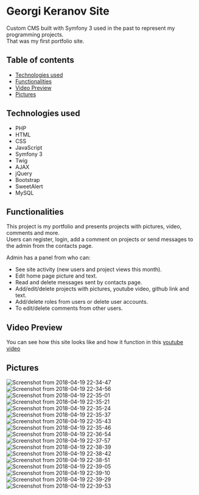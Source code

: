 # Georgi Keranov Site

Custom CMS built with Symfony 3 used in the past to represent my programming projects.\
That was my first portfolio site.

## Table of contents
- [Technologies used](#technologies-used)
- [Functionalities](#functionalities)
- [Video Preview](#video-preview)
- [Pictures](#pictures)

## Technologies used
- PHP
- HTML
- CSS
- JavaScript
- Symfony 3
- Twig
- AJAX
- jQuery
- Bootstrap
- SweetAlert
- MySQL

## Functionalities
This project is my portfolio and presents projects with pictures, video, comments and more.\
Users can register, login, add a comment on projects or send messages to the admin from the contacts page.

Admin has a panel from who can:
  * See site activity (new users and project views this month).
  * Edit home page picture and text.
  * Read and delete messages sent by contacts page.
  * Add/edit/delete projects with pictures, youtube video, github link and text.
  * Add/delete roles from users or delete user accounts.
  * To edit/delete comments from other users.

## Video Preview
You can see how this site looks like and how it function in this [youtube video](https://www.youtube.com/watch?v=Pu8yaG9qUiQ)

## Pictures
![Screenshot from 2018-04-19 22-34-47](https://user-images.githubusercontent.com/22518317/129769533-8cb584fc-bb7b-4673-adac-5105dc631038.png)
![Screenshot from 2018-04-19 22-34-56](https://user-images.githubusercontent.com/22518317/129769543-2f877bfe-9b5d-4399-86c2-53941dc9b576.png)
![Screenshot from 2018-04-19 22-35-01](https://user-images.githubusercontent.com/22518317/129769549-b45bf366-30b5-4696-9098-59c332e3030b.png)
![Screenshot from 2018-04-19 22-35-21](https://user-images.githubusercontent.com/22518317/129769553-d5ecf71c-6427-4513-a802-b2b87e7a0190.png)
![Screenshot from 2018-04-19 22-35-24](https://user-images.githubusercontent.com/22518317/129769557-9aa52e78-9c69-47d0-9a4e-67059194e8d0.png)
![Screenshot from 2018-04-19 22-35-37](https://user-images.githubusercontent.com/22518317/129769563-bd69e6bc-524b-4658-a0af-604c5ecd3ac7.png)
![Screenshot from 2018-04-19 22-35-43](https://user-images.githubusercontent.com/22518317/129769569-7d3f68f1-e156-4eab-a073-89fc3af35a0e.png)
![Screenshot from 2018-04-19 22-35-46](https://user-images.githubusercontent.com/22518317/129769577-fcb9e832-7288-4990-a33c-8916da8e8cbe.png)
![Screenshot from 2018-04-19 22-36-54](https://user-images.githubusercontent.com/22518317/129769580-4b21d3e2-f448-4066-98d7-b49a3ef43752.png)
![Screenshot from 2018-04-19 22-37-57](https://user-images.githubusercontent.com/22518317/129769592-379b46b6-d911-4181-8595-8e697f9e5bb7.png)
![Screenshot from 2018-04-19 22-38-39](https://user-images.githubusercontent.com/22518317/129769598-acc01d0d-8d70-4d77-8ea8-cec890462203.png)
![Screenshot from 2018-04-19 22-38-42](https://user-images.githubusercontent.com/22518317/129769604-e82da04b-2358-43ec-995d-4c6c4f6f6add.png)
![Screenshot from 2018-04-19 22-38-51](https://user-images.githubusercontent.com/22518317/129769606-5ab0f3e0-a29c-43e3-ac28-d6b4d946eae1.png)
![Screenshot from 2018-04-19 22-39-05](https://user-images.githubusercontent.com/22518317/129769610-e4ce9321-af2f-4202-b8ef-adf612e4daec.png)
![Screenshot from 2018-04-19 22-39-10](https://user-images.githubusercontent.com/22518317/129769614-39a5ccec-e77b-4b99-8edc-6e2ba47ac480.png)
![Screenshot from 2018-04-19 22-39-29](https://user-images.githubusercontent.com/22518317/129769764-e0a82e6d-3ce9-495f-8eb4-c796f8ea5581.png)
![Screenshot from 2018-04-19 22-39-53](https://user-images.githubusercontent.com/22518317/129769645-52c5ac8e-a71b-409e-94ae-b008fc83d5d8.png)

